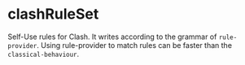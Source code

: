 # clashRuleSet

Self-Use rules for Clash.
It writes according to the grammar of `rule-provider`.
Using rule-provider to match rules can be faster than the `classical-behaviour`.
